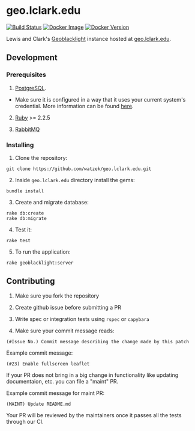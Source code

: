 # geo.lclark.edu

[![Build Status](https://travis-ci.org/watzek/geo.lclark.edu.svg?branch=spec_documentation)](https://travis-ci.org/watzek/geo.lclark.edu)
[![Docker Image](https://images.microbadger.com/badges/image/watzek/geo.lclark.edu.svg)](https://microbadger.com/images/watzek/geo.lclark.edu)
[![Docker Version](https://images.microbadger.com/badges/version/watzek/geo.lclark.edu.svg)](https://microbadger.com/images/watzek/geo.lclark.edu)

Lewis and Clark's [Geoblacklight](http://geoblacklight.org/) instance hosted at [geo.lclark.edu](geo.lclark.edu).

## Development

### Prerequisites

1. [PostgreSQL](https://www.digitalocean.com/community/tutorials/how-to-setup-ruby-on-rails-with-postgres).
  - Make sure it is configured in a way that it uses your current system's credential. More information can be found [here](https://stackoverflow.com/questions/24038316/rails-connects-to-database-without-username-or-password/24039062#24039062).

2. [Ruby](https://www.ruby-lang.org/en/documentation/installation/) >= 2.2.5

3. [RabbitMQ](https://www.rabbitmq.com/download.html)

### Installing

1. Clone the repository:
```
git clone https://github.com/watzek/geo.lclark.edu.git
```

2. Inside `geo.lclark.edu` directory install the gems:
```
bundle install
```

3. Create and migrate database:
```
rake db:create
rake db:migrate
```

4. Test it:
```
rake test
```

5. To run the application:
```
rake geoblacklight:server
```

## Contributing

1. Make sure you fork the repository

2. Create github issue before submitting a PR

3. Write spec or integration tests using `rspec` or `capybara`

4. Make sure your commit message reads:
```
(#Issue No.) Commit message describing the change made by this patch
```

Example commit message:
```
(#23) Enable fullscreen leaflet
```

If your PR does not bring in a big change in functionality like updating documentaion, etc. you can file a "maint" PR.

Example commit message for maint PR:
```
(MAINT) Update README.md
```

Your PR will be reviewed by the maintainers once it passes all the tests through our CI.
